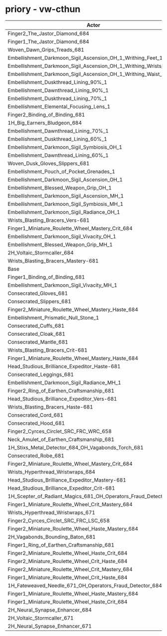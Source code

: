 # priory - vw-cthun
| Actor | DPS | Increase |
|---|:---:|:---:|
|Finger2_The_Jastor_Diamond_684|3270845|1.14%|
|Finger1_The_Jastor_Diamond_684|3265093|0.96%|
|Woven_Dawn_Grips_Treads_681|3263539|0.91%|
|Embellishment_Darkmoon_Sigil_Ascension_OH_1_Writhing_Feet_1|3257142|0.71%|
|Embellishment_Darkmoon_Sigil_Ascension_OH_1_Writhing_Wrists_1|3256241|0.69%|
|Embellishment_Darkmoon_Sigil_Ascension_OH_1_Writhing_Waist_1|3254270|0.63%|
|Embellishment_Duskthread_Lining_90%_1|3254038|0.62%|
|Embellishment_Dawnthread_Lining_90%_1|3252821|0.58%|
|Embellishment_Duskthread_Lining_70%_1|3251895|0.55%|
|Embellishment_Elemental_Focusing_Lens_1|3251390|0.54%|
|Finger2_Binding_of_Binding_681|3251124|0.53%|
|1H_Big_Earners_Bludgeon_684|3249141|0.47%|
|Embellishment_Dawnthread_Lining_70%_1|3247877|0.43%|
|Embellishment_Duskthread_Lining_60%_1|3246992|0.40%|
|Embellishment_Darkmoon_Sigil_Symbiosis_OH_1|3246161|0.37%|
|Embellishment_Dawnthread_Lining_60%_1|3246077|0.37%|
|Woven_Dusk_Gloves_Slippers_681|3245827|0.36%|
|Embellishment_Pouch_of_Pocket_Grenades_1|3243231|0.28%|
|Embellishment_Darkmoon_Sigil_Ascension_OH_1|3243192|0.28%|
|Embellishment_Blessed_Weapon_Grip_OH_1|3241378|0.23%|
|Embellishment_Darkmoon_Sigil_Ascension_MH_1|3240451|0.20%|
|Embellishment_Darkmoon_Sigil_Symbiosis_MH_1|3240164|0.19%|
|Embellishment_Darkmoon_Sigil_Radiance_OH_1|3237287|0.10%|
|Wrists_Blasting_Bracers_Vers-681|3236828|0.09%|
|Finger1_Miniature_Roulette_Wheel_Mastery_Crit_684|3236517|0.08%|
|Embellishment_Darkmoon_Sigil_Vivacity_OH_1|3235666|0.05%|
|Embellishment_Blessed_Weapon_Grip_MH_1|3235205|0.04%|
|2H_Voltaic_Stormcaller_684|3234613|0.02%|
|Wrists_Blasting_Bracers_Mastery-681|3234541|0.02%|
|Base|3234055|0.00%|
|Finger1_Binding_of_Binding_681|3234034|0.00%|
|Embellishment_Darkmoon_Sigil_Vivacity_MH_1|3234031|0.00%|
|Consecrated_Gloves_681|3233328|-0.02%|
|Consecrated_Slippers_681|3232778|-0.04%|
|Finger2_Miniature_Roulette_Wheel_Mastery_Haste_684|3232601|-0.04%|
|Embellishment_Prismatic_Null_Stone_1|3232333|-0.05%|
|Consecrated_Cuffs_681|3231899|-0.07%|
|Consecrated_Cloak_681|3231574|-0.08%|
|Consecrated_Mantle_681|3231197|-0.09%|
|Wrists_Blasting_Bracers_Crit-681|3231159|-0.09%|
|Finger1_Miniature_Roulette_Wheel_Mastery_Haste_684|3231046|-0.09%|
|Head_Studious_Brilliance_Expeditor_Haste-681|3231004|-0.09%|
|Consecrated_Leggings_681|3230812|-0.10%|
|Embellishment_Darkmoon_Sigil_Radiance_MH_1|3230739|-0.10%|
|Finger2_Ring_of_Earthen_Craftsmanship_681|3230623|-0.11%|
|Head_Studious_Brilliance_Expeditor_Vers-681|3229854|-0.13%|
|Wrists_Blasting_Bracers_Haste-681|3229797|-0.13%|
|Consecrated_Cord_681|3229236|-0.15%|
|Consecrated_Hood_681|3229227|-0.15%|
|Finger2_Cyrces_Circlet_SRC_FRC_WRC_658|3229123|-0.15%|
|Neck_Amulet_of_Earthen_Craftsmanship_681|3228343|-0.18%|
|1H_Stixs_Metal_Detector_684_OH_Vagabonds_Torch_681|3228182|-0.18%|
|Consecrated_Robe_681|3228061|-0.19%|
|Finger2_Miniature_Roulette_Wheel_Mastery_Crit_684|3227546|-0.20%|
|Wrists_Hyperthread_Wristwraps_684|3226453|-0.24%|
|Head_Studious_Brilliance_Expeditor_Mastery-681|3225565|-0.26%|
|Head_Studious_Brilliance_Expeditor_Crit-681|3222854|-0.35%|
|1H_Scepter_of_Radiant_Magics_681_OH_Operators_Fraud_Detector_684|3221442|-0.39%|
|Finger1_Miniature_Roulette_Wheel_Crit_Mastery_684|3217406|-0.51%|
|Wrists_Hyperthread_Wristwraps_671|3216962|-0.53%|
|Finger2_Cyrces_Circlet_SRC_FRC_LSC_658|3214858|-0.59%|
|Finger2_Miniature_Roulette_Wheel_Haste_Mastery_684|3213498|-0.64%|
|2H_Vagabonds_Bounding_Baton_681|3212376|-0.67%|
|Finger1_Ring_of_Earthen_Craftsmanship_681|3210490|-0.73%|
|Finger2_Miniature_Roulette_Wheel_Haste_Crit_684|3207611|-0.82%|
|Finger2_Miniature_Roulette_Wheel_Crit_Haste_684|3207501|-0.82%|
|Finger2_Miniature_Roulette_Wheel_Crit_Mastery_684|3206610|-0.85%|
|Finger1_Miniature_Roulette_Wheel_Crit_Haste_684|3205496|-0.88%|
|1H_Fateweaved_Needle_671_OH_Operators_Fraud_Detector_684|3188516|-1.41%|
|Finger1_Miniature_Roulette_Wheel_Haste_Mastery_684|3186643|-1.47%|
|Finger1_Miniature_Roulette_Wheel_Haste_Crit_684|3180077|-1.67%|
|2H_Neural_Synapse_Enhancer_684|3174814|-1.83%|
|2H_Voltaic_Stormcaller_671|3139801|-2.91%|
|2H_Neural_Synapse_Enhancer_671|3082495|-4.69%|
